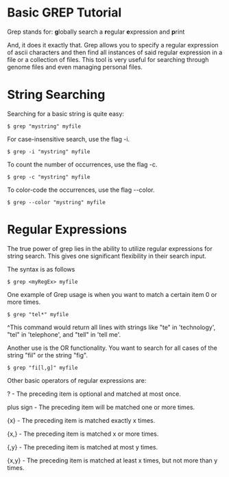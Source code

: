 # Basic GREP Tutorial

Grep stands for: <b>g</b>lobally search a <b>r</b>egular <b>e</b>xpression and <b>p</b>rint

And, it does it exactly that. Grep allows you to specify a regular expression of ascii characters and then find all instances of said regular expression in a file or a collection of files. This tool is very useful for searching through genome files and even managing personal files.

# String Searching

Searching for a basic string is quite easy:

```
$ grep "mystring" myfile
```

For case-insensitive search, use the flag -i.
```
$ grep -i "mystring" myfile
```

To count the number of occurrences, use the flag -c.
```
$ grep -c "mystring" myfile
```

To color-code the occurrences, use the flag --color.
```
$ grep --color "mystring" myfile
```

# Regular Expressions

The true power of grep lies in the ability to utilize regular expressions for string search. This gives one significant flexibility in their search input.

The syntax is as follows

```
$ grep <myRegEx> myfile
```

One example of Grep usage is when you want to match a certain item 0 or more times.
```
$ grep "tel*" myfile
```
^This command would return all lines with strings like "te" in 'technology', "tel" in 'telephone', and "tell" in 'tell me'.

Another use is the OR functionality. You want to search for all cases of
the string "fil" or the string "fig".
```
$ grep "fi[l,g]" myfile
```

Other basic operators of regular expressions are:


? - The preceding item is optional and matched at most once.

plus sign -  The preceding item will be matched one or more times.

{x} - The preceding item is matched exactly x times.

{x,} - The preceding item is matched x or more times.

{,y} - The preceding item is matched at most y times.

{x,y} - The preceding item is matched at least x times, but not more than y times.
